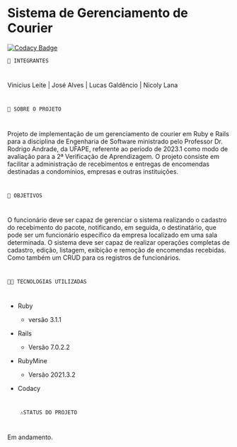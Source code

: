# Sistema de Gerenciamento de Courier

[![Codacy Badge](https://app.codacy.com/project/badge/Grade/3c2985f91868461aacc06bf91c476795)](https://app.codacy.com/gh/Entrega-Rapida-Solucoes/Sistema-Gerenciamento-Courier/dashboard?utm_source=gh&utm_medium=referral&utm_content=&utm_campaign=Badge_grade)

	🤵 INTEGRANTES
#

Vinicius Leite |  José Alves |  Lucas Galdêncio |  Nicoly Lana

#
	📕 SOBRE O PROJETO
#

Projeto de implementação de um gerenciamento de courier em Ruby e Rails para a disciplina de Engenharia de Software ministrado pelo Professor Dr. Rodrigo Andrade, da UFAPE, referente ao período de 2023.1 como modo de avaliação para a 2ª Verificação de Aprendizagem. O projeto consiste em facilitar a administração de recebimentos e entregas de encomendas destinadas a condomínios, empresas e outras instituições.

#
	📌 OBJETIVOS
#

O funcionário deve ser capaz de gerenciar o sistema realizando o cadastro do recebimento do pacote, notificando, em seguida, o destinatário, que pode ser um funcionário específico da empresa localizado em uma sala determinada. O sistema deve ser capaz de realizar operações completas de cadastro, edição, listagem, exibição e remoção de encomendas recebidas. Como também um CRUD para os registros de funcionários.

#
    👩‍💻 TECNOLOGIAS UTILIZADAS
#

- Ruby
  - versão 3.1.1

- Rails
  - Versão 7.0.2.2

- RubyMine
  - Versão 2021.3.2

- Codacy

#
    	⚠️STATUS DO PROJETO
#

Em andamento.
